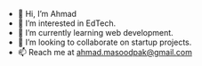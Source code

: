 - 👋 Hi, I’m Ahmad
- 👀 I’m interested in EdTech.
- 🌱 I’m currently learning web development.
- 💞️ I’m looking to collaborate on startup projects.
- 📫 Reach me at ahmad.masoodpak@gmail.com

<!---
Ahmad-kode/Ahmad-kode is a ✨ special ✨ repository because its `README.md` (this file) appears on your GitHub profile.
You can click the Preview link to take a look at your changes.
--->
